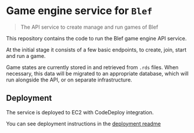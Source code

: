 # Game engine service for `Blef`
> The API service to create manage and run games of Blef

This repository contains the code to run the Blef game engine API service.

At the initial stage it consists of a few basic endpoints, to create, join, start and run a game.

Game states are currently stored in and retrieved from `.rds` files. When necessary, this data will be migrated to an appropriate database, which will run alongside the API, or on separate infrastructure.


## Deployment
The service is deployed to EC2 with CodeDeploy integration.

You can see deployment instructions in the [deployment readme](deployment/README.md)
